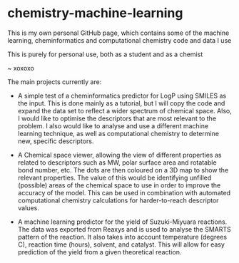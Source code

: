 # chemistry-machine-learning




This is my own personal GitHub page, which contains some of the machine learning, cheminformatics and computational chemistry code and data I use

This is purely for personal use, both as a student and as a chemist

~ xoxoxo


The main projects currently are: 

- A simple test of a cheminformatics predictor for LogP using SMILES as the input. This is done mainly as a tutorial, but I will copy the code and expand the data set to reflect a wider spectrum of chemical space. Also, I would like to optimise the descriptors that are most relevant to the problem. I also would like to analyse and use a different machine learning technique, as well as computational chemistry to determine new, specific descriptors.

- A Chemical space viewer, allowing the view of different properties as related to descriptors such as MW, polar surface area and rotatable bond number, etc. The dots are then coloured on a 3D map to show the relevant properties. The value of this would be identifying unfilled (possible) areas of the chemical space to use in order to improve the accuracy of the model. This can be used in combination with automated computational chemistry calculations for harder-to-reach descriptor values.

- A machine learning predictor for the yield of Suzuki-Miyuara reactions. The data was exported from Reaxys and is used to analyse the SMARTS pattern of the reaction. It also takes into account temperature (degrees C), reaction time (hours), solvent, and catalyst. This will allow for easy prediction of the yield from a given theoretical reaction.
